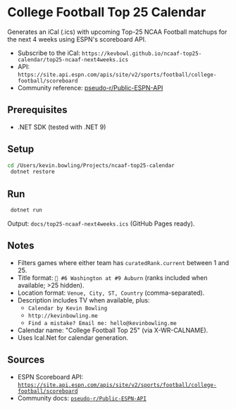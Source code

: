 # College Football Top 25 Calendar

Generates an iCal (.ics) with upcoming Top-25 NCAA Football matchups for the next 4 weeks using ESPN's scoreboard API.
- Subscribe to the iCal: `https://kevbowl.github.io/ncaaf-top25-calendar/top25-ncaaf-next4weeks.ics`
- API: `https://site.api.espn.com/apis/site/v2/sports/football/college-football/scoreboard`
- Community reference: [pseudo-r/Public-ESPN-API](https://github.com/pseudo-r/Public-ESPN-API)

## Prerequisites

- .NET SDK (tested with .NET 9)

## Setup

```bash
cd /Users/kevin.bowling/Projects/ncaaf-top25-calendar
 dotnet restore
```

## Run

```bash
 dotnet run
```

Output: `docs/top25-ncaaf-next4weeks.ics` (GitHub Pages ready).

## Notes

- Filters games where either team has `curatedRank.current` between 1 and 25.
- Title format: `🏈 #6 Washington at #9 Auburn` (ranks included when available; >25 hidden).
- Location format: `Venue, City, ST, Country` (comma-separated).
- Description includes TV when available, plus:
  - `Calendar by Kevin Bowling`
  - `http://kevinbowling.me`
  - `Find a mistake? Email me: hello@kevinbowling.me`
- Calendar name: "College Football Top 25" (via X-WR-CALNAME).
- Uses Ical.Net for calendar generation.

## Sources

- ESPN Scoreboard API: [`https://site.api.espn.com/apis/site/v2/sports/football/college-football/scoreboard`](https://site.api.espn.com/apis/site/v2/sports/football/college-football/scoreboard)
- Community docs: [`pseudo-r/Public-ESPN-API`](https://github.com/pseudo-r/Public-ESPN-API)
